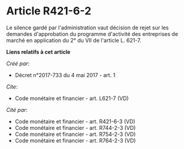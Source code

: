 # Article R421-6-2

Le silence gardé par l'administration vaut décision de rejet sur les demandes d'approbation du programme d'activité des
entreprises de marché en application du 2° du VII de l'article L. 621-7.

**Liens relatifs à cet article**

_Créé par_:

  - Décret n°2017-733 du 4 mai 2017 - art. 1

_Cite_:

  - Code monétaire et financier - art. L621-7 (VD)

_Cité par_:

  - Code monétaire et financier - art. R421-6-3 (VD)
  - Code monétaire et financier - art. R744-2-3 (VD)
  - Code monétaire et financier - art. R754-2-3 (VD)
  - Code monétaire et financier - art. R764-2-3 (VD)
